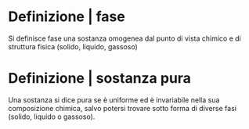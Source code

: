 # Definizione | fase
Si definisce fase una sostanza omogenea dal punto di vista chimico e di struttura fisica (solido, liquido, gassoso)
# Definizione | sostanza pura
Una sostanza si dice pura se è uniforme ed è invariabile nella sua composizione chimica, salvo potersi trovare sotto forma di diverse fasi (solido, liquido o gassoso).